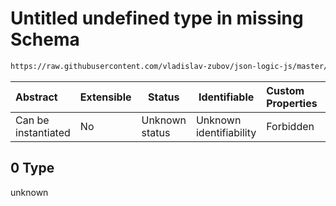 # Untitled undefined type in missing Schema

```txt
https://raw.githubusercontent.com/vladislav-zubov/json-logic-js/master/schemas/operators/accessor/missing.json#/examples/1/if/0
```




| Abstract            | Extensible | Status         | Identifiable            | Custom Properties | Additional Properties | Access Restrictions | Defined In                                                               |
| :------------------ | ---------- | -------------- | ----------------------- | :---------------- | --------------------- | ------------------- | ------------------------------------------------------------------------ |
| Can be instantiated | No         | Unknown status | Unknown identifiability | Forbidden         | Allowed               | none                | [missing.json\*](operators/accessor/missing.json "open original schema") |

## 0 Type

unknown
